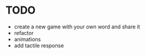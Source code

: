 # TODO

- create a new game with your own word and share it
- refactor
- animations
- add tactile response
